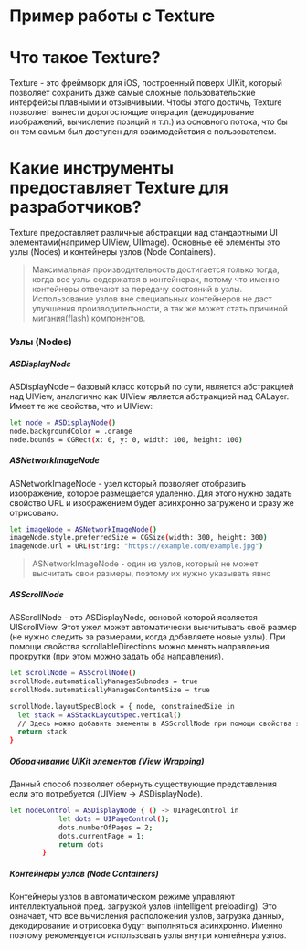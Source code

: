 # Пример работы с Texture

# Что такое Texture?
Texture - это фреймворк для iOS, построенный поверх UIKit, который позволяет сохранить даже самые сложные пользовательские интерфейсы плавными и отзывчивыми. Чтобы этого достичь, Texture позволяет вынести дорогостоящие операции (декодирование изображений, вычисление позиций и т.п.) из основного потока, что бы он тем самым был доступен для взаимодействия с пользователем.

# Какие инструменты предоставляет Texture для разработчиков?
Texture предоставляет различные абстракции над стандартными UI элементами(например UIView, UIImage). Основные её элементы это узлы (Nodes) и контейнеры узлов (Node Containers). 
> Максимальная производительность достигается только тогда, когда все узлы содержатся в контейнерах, потому что именно контейнеры отвечают за передачу состояний в узлы. Использование узлов вне специальных контейнеров не даст улучшения производительности, а так же может стать причиной мигания(flash) компонентов.

### Узлы (Nodes)
##### ASDisplayNode 
ASDisplayNode – базовый класс который по сути, является абстракцией над UIView, аналогично как UIView является абстракцией над CALayer. Имеет те же свойства, что и UIView:
```sh
let node = ASDisplayNode()
node.backgroundColor = .orange
node.bounds = CGRect(x: 0, y: 0, width: 100, height: 100)
```
##### ASNetworkImageNode 
ASNetworkImageNode - узел который позволяет отобразить изображение, которое размещается удаленно. Для этого нужно задать свойство URL и изображением будет асинхронно загружено и сразу же отрисовано.

```sh
let imageNode = ASNetworkImageNode()
imageNode.style.preferredSize = CGSize(width: 300, height: 300)
imageNode.url = URL(string: "https://example.com/example.jpg")
```
> ASNetworkImageNode - один из узлов, который не может высчитать свои размеры, поэтому их нужно указывать явно
##### ASScrollNode
ASScrollNode - это ASDisplayNode, основой которой ясвляется UIScrollView. Этот ужел может автоматически высчитывать своё размер (не нужно следить за размерами, когда добавляете новые узлы). При помощи свойства scrollableDirections можно менять направления прокрутки (при этом можно задать оба направления).
```sh
let scrollNode = ASScrollNode()
scrollNode.automaticallyManagesSubnodes = true
scrollNode.automaticallyManagesContentSize = true

scrollNode.layoutSpecBlock = { node, constrainedSize in
  let stack = ASStackLayoutSpec.vertical()
  // Здесь можно добавить элементы в ASScrollNode при помощи свойства stack.children (массив)
  return stack
}
```
##### Оборачивание UIKit элементов (View Wrapping)
Данный способ позволяет обернуть существующие представления если это потребуется (UIView -> ASDisplayNode).
```sh
let nodeControl = ASDisplayNode { () -> UIPageControl in
            let dots = UIPageControl();
            dots.numberOfPages = 2;
            dots.currentPage = 1;
            return dots
        }
```
##### Контейнеры узлов (Node Containers) 

Контейнеры узлов в автоматическом режиме управляют интеллектуальной пред. загрузкой узлов (intelligent preloading). Это означает, что все вычисления расположений узлов, загрузка данных, декодирование и отрисовка будут выполняться асинхронно. Именно поэтому рекомендуется использовать узлы внутри контейнера узлов.
